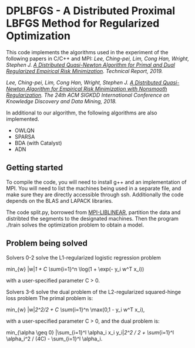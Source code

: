 # DPLBFGS - A Distributed Proximal LBFGS Method for Regularized Optimization

This code implements the algorithms used in the experiment of the following papers in C/C++ and MPI:
_Lee, Ching-pei, Lim, Cong Han, Wright, Stephen J. [A Distributed Quasi-Newton Algorithm for Primal and Dual
Regularized Empirical Risk Minimization](). Technical Report, 2019._

_Lee, Ching-pei, Lim, Cong Han, Wright, Stephen J. [A Distributed Quasi-Newton Algorithm for Empirical Risk
	Minimization with Nonsmooth Regularization](http://www.optimization-online.org/DB_HTML/2018/03/6500.html). The 24th ACM SIGKDD
	International Conference on Knowledge Discovery and Data Mining, 2018._

In additional to our algorithm, the following algorithms are also implemented.
- OWLQN
- SPARSA
- BDA (with Catalyst)
- ADN

## Getting started
To compile the code, you will need to install g++ and an implementation of MPI.
You will need to list the machines being used in a separate file, and make sure they are directly accessible through ssh.
Additionally the code depends on the BLAS and LAPACK libraries.

The code split.py, borrowed from [MPI-LIBLINEAR](https://www.csie.ntu.edu.tw/~cjlin/libsvmtools/distributed-liblinear/), partition the data and distribted the segments to the designated machines.
Then the program ./train solves the optimization problem to obtain a model.

## Problem being solved

Solvers 0-2 solve the L1-regularized logistic regression problem

min_{w} |w|_1 + C \sum_{i=1}^n \log(1 + \exp(- y_i w^T x_i))

with a user-specified parameter C > 0.

Solvers 3-6 solve the dual problem of the L2-regularized squared-hinge loss problem
The primal problem is:

min_{w}  |w|_2^2/2 + C \sum_{i=1}^n \max(0,1 - y_i w^T x_i),

with a user-specified parameter C > 0,  and the dual problem is:

min_{\alpha \geq 0}  |\sum_{i=1}^l \alpha_i x_i y_i|_2^2 / 2 + \sum_{i=1}^l \alpha_i^2 / (4C) - \sum_{i=1}^l \alpha_i.

